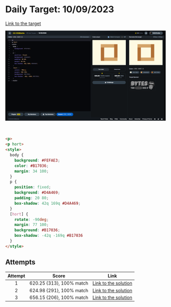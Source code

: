 # Daily Target: 10/09/2023

[Link to the target](https://cssbattle.dev/play/Xt3tUGrdPbbhpYBBYQPZ)

![img](src/images/daily-target_2023-09-10.png)

<br>

```html
<p>
<p hort>
<style>
  body {
    background: #FEFAE3;
    color: #B17036;
    margin: 34 100;
  }
  p {
    position: fixed;
    background: #D4A469;
    padding: 20 80;
    box-shadow: 42q 169q #D4A469;
  }
  [hort] {
    rotate: -90deg;
    margin: 77 100;
    background: #B17036;
    box-shadow: -42q -169q #B17036
  }
</style>
```

## Attempts
| Attempt | Score | Link |
|:-:|:-:|:-:|
| 1 | 620.25 {313}, 100% match | [Link to the solution](src/html/daily-target_2023-09-10_attempt-01.html) |
| 2 | 624.98 {291}, 100% match | [Link to the solution](src/html/daily-target_2023-09-10_attempt-02.html) |
| 3 | 656.15 {206}, 100% match | [Link to the solution](src/html/daily-target_2023-09-10_attempt-03.html) |